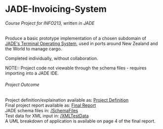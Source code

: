 # JADE-Invoicing-System
###### Course Project for INFO213, written in JADE
Produce a basic prototype implementation of a chosen subdomain of [JADE's Terminal Operating System](https://www.jadelogistics.com/products/master-terminal/),
used in ports around New Zealand and the World to manage cargo.

Completed individually, without collaboration.

NOTE:: Project code not viewable through the schema files - requires importing into a JADE IDE.

###### Project Outcome
Project definition/explaination available as: [Project Definition](ProjectDefinition.pdf)\
Final project report available as: [Final Report](ProjectFinalReport.pdf)\
JADE schema files in: [/SchemaFiles](/SchemaFiles)\
Test data for XML input in: [/XMLTestData](/XMLTestData)\
A UML breakdown of application is available on page 4 of the final report.
